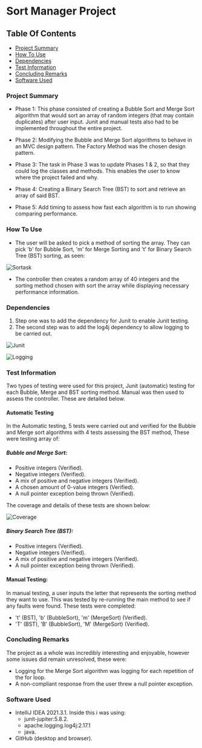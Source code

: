 
# Sort Manager Project

## Table Of Contents
* [Project Summary](#Project-Summary)
* [How To Use](#How-To-Use)
* [Dependencies](#Dependencies)
* [Test Information](#Test-Information)
* [Concluding Remarks](#Concluding-Remarks)
* [Software Used](#Software-Used)

### Project Summary
* Phase 1: This phase consisted of creating a Bubble Sort and Merge 
Sort algorithm that would sort an array of random integers 
(that may contain duplicates) after user input. Junit and manual tests also had 
to be implemented throughout the entire project.

* Phase 2: Modifying the Bubble and Merge Sort algorithms to behave in an MVC 
design pattern. The Factory Method was the chosen design pattern.

* Phase 3: The task in Phase 3 was to update Phases 1 & 2, so that they could log 
the classes and methods. This enables the user to know where the project failed and why.

* Phase 4: Creating a Binary Search Tree (BST) to sort and retrieve an array 
of said BST.

* Phase 5: Add timing to assess how fast each algorithm is to run showing
comparing performance.

### How To Use
* The user will be asked to pick a method of sorting the array. They can pick 'b' 
for Bubble Sort, 'm' for Merge Sorting and 't' for Binary Search Tree (BST) 
sorting, as seen:

![Sortask](https://user-images.githubusercontent.com/98388179/152702177-52208876-6b5f-45f4-9a20-68e495af6d26.png)

* The controller then creates a random array of 40 integers and the sorting method chosen with sort the array while 
displaying necessary performance information.

### Dependencies
1. Step one was to add the dependency for Junit to enable Junit testing.
2. The second step was to add the log4j dependency to allow logging to be carried out.

![Junit](https://user-images.githubusercontent.com/98388179/152702712-e75d3b1e-cdfe-482d-b1fd-b9ee12b9d585.png)

![Logging](https://user-images.githubusercontent.com/98388179/152702733-3e103cab-6699-4820-8336-6955db39eac8.png)


### Test Information
Two types of testing were used for this project, Junit (automatic) testing for each 
Bubble, Merge and BST sorting method. Manual was then used to assess the controller. 
These are detailed below.

#### Automatic Testing

In the Automatic testing, 5 tests were carried out and verified for the Bubble 
and Merge sort algorithms with 4 tests assessing the BST method, These were 
testing array of:

##### Bubble and Merge Sort:
* Positive integers (Verified).
* Negative integers (Verified).
* A mix of positive and negative integers (Verified).
* A chosen amount of 0-value integers (Verified).
* A null pointer exception being thrown (Verified).

The coverage and details of these tests are shown below:

![Coverage](https://user-images.githubusercontent.com/98388179/152702847-6ed9bcb7-0d30-452a-bfe9-6e5349ea781b.png)

##### Binary Search Tree (BST):
* Positive integers (Verified).
* Negative integers (Verified).
* A mix of positive and negative integers (Verified).
* A null pointer exception being thrown (Verified).

#### Manual Testing:
In manual testing, a user inputs the letter that represents the sorting method 
they want to use. This was tested by re-running the main method to see if any faults were found. These tests
were completed:
* 't' (BST), 'b' (BubbleSort), 'm' (MergeSort) (Verified).
* 'T' (BST), 'B' (BubbleSort), 'M' (MergeSort) (Verified).

### Concluding Remarks
The project as a whole was incredibly interesting and enjoyable, however 
some issues did remain unresolved, these were:
* Logging for the Merge Sort algorithm was logging for each repetition of the for loop.
* A non-compliant response from the user threw a null pointer exception. 


### Software Used
* IntelliJ IDEA 2021.3.1. Inside this i was using:
    * junit-jupiter:5.8.2.
    * apache.logging.log4j:2.17.1
    * java.
* GitHub (desktop and browser).


